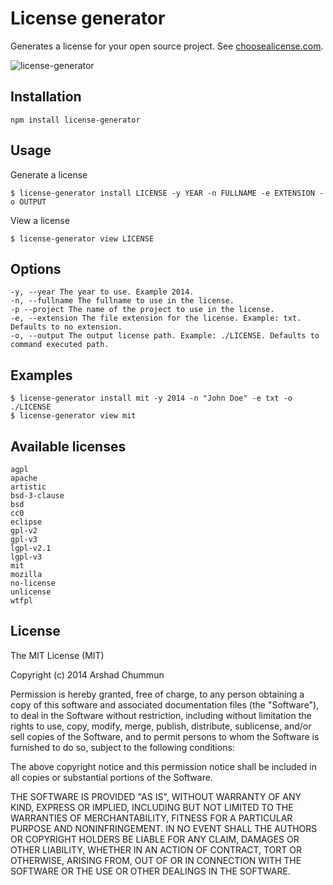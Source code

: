 License generator
=================

Generates a license for your open source project. See [choosealicense.com](http://choosealicense.com).

![license-generator](https://cloud.githubusercontent.com/assets/124599/6750330/8b338cba-cf12-11e4-81c5-59af8c39787d.gif)

Installation
--------------

    npm install license-generator

Usage
--------------

Generate a license

    $ license-generator install LICENSE -y YEAR -n FULLNAME -e EXTENSION -o OUTPUT

View a license

    $ license-generator view LICENSE
    
Options
--------------

    -y, --year The year to use. Example 2014.
    -n, --fullname The fullname to use in the license.
    -p --project The name of the project to use in the license.
    -e, --extension The file extension for the license. Example: txt. Defaults to no extension.
    -o, --output The output license path. Example: ./LICENSE. Defaults to command executed path.

Examples
--------------

    $ license-generator install mit -y 2014 -n "John Doe" -e txt -o ./LICENSE
    $ license-generator view mit

Available licenses
--------------

    agpl
    apache
    artistic
    bsd-3-clause
    bsd
    cc0
    eclipse
    gpl-v2
    gpl-v3
    lgpl-v2.1
    lgpl-v3
    mit
    mozilla
    no-license
    unlicense
    wtfpl
    
License
--------------

The MIT License (MIT)

Copyright (c) 2014 Arshad Chummun

Permission is hereby granted, free of charge, to any person obtaining a copy
of this software and associated documentation files (the "Software"), to deal
in the Software without restriction, including without limitation the rights
to use, copy, modify, merge, publish, distribute, sublicense, and/or sell
copies of the Software, and to permit persons to whom the Software is
furnished to do so, subject to the following conditions:

The above copyright notice and this permission notice shall be included in all
copies or substantial portions of the Software.

THE SOFTWARE IS PROVIDED "AS IS", WITHOUT WARRANTY OF ANY KIND, EXPRESS OR
IMPLIED, INCLUDING BUT NOT LIMITED TO THE WARRANTIES OF MERCHANTABILITY,
FITNESS FOR A PARTICULAR PURPOSE AND NONINFRINGEMENT. IN NO EVENT SHALL THE
AUTHORS OR COPYRIGHT HOLDERS BE LIABLE FOR ANY CLAIM, DAMAGES OR OTHER
LIABILITY, WHETHER IN AN ACTION OF CONTRACT, TORT OR OTHERWISE, ARISING FROM,
OUT OF OR IN CONNECTION WITH THE SOFTWARE OR THE USE OR OTHER DEALINGS IN THE
SOFTWARE.
